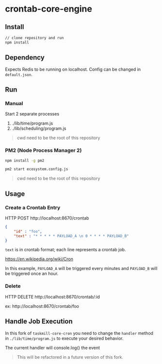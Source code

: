 # crontab-core-engine

## Install

```bash
// clone repository and run
npm install
```

## Dependency
Expects Redis to be running on localhost. Config can be changed in `default.json`.

## Run

### Manual

Start 2 separate processes
1. ./lib/time/program.js
1. ./lib/scheduling/program.js

> cwd need to be the root of this repository

### PM2 (Node Process Manager 2)

```bash
npm install -g pm2
```

```bash
pm2 start ecosystem.config.js
```

> cwd need to be the root of this repository

## Usage

### Create a Crontab Entry

HTTP POST http://localhost:8670/crontab
```json
{
	"id" : "foo",
	"text" : "* * * * * PAYLOAD_A \n 0 * * * * PAYLOAD_B"
}
```

`text` is in crontab format; each line represents a crontab job.

https://en.wikipedia.org/wiki/Cron

In this example, `PAYLOAD_A` will be triggered every minutes and `PAYLOAD_B` will be triggered once an hour.

### Delete
HTTP DELETE http://localhost:8670/crontab/:id

ex: http://localhost:8670/crontab/foo

## Handle Job Execution

In this fork of `taskmill-core-cron` you need to change the `handler` method in `./lib/time/program.js` to execute your desired behavior.

The current handler will console.log() the event

> This will be refactored in a future version of this fork.
